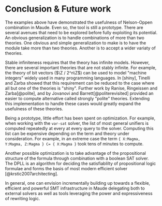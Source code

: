 Conclusion & Future work
========================

The examples above have demonstrated the usefulness of Nelson-Oppen combination in Maude. Even so,
the tool is still a prototype. There are several avenues that need to be explored before fully
exploiting its potential. An obvious generalization is to handle combinations of more than two
theories. One obvious and simple generalization to make is to have the module take more than two
theories. Another is to accept a wider variaty of theories. 

Stable infiniteness requires that the theory has infinite models. However, there are several
important theories that are not stably infinite. For example, the theory of bit vectors
($\Z / 2^n\Z$) can be used to model "machine integers" widely used in many programming languages. In
[shiny], Tinelli and Zarba showed that this requirement can be reduced to the case where all but one
of the theories is "shiny". Further work by Ranise, Ringeissen and Zarba[@polite], and by Jovanovi
and Barrett[@politerevisited] provided an easier to compute alternative called strongly "polite"
theories. Extending this implementation to handle these cases would greatly expand the usefulness of
these theories.

Being a prototype, little effort has been spent on optimization. For example, when working with the
`var-sat` solver, the list of most general unifiers is computed repeatedly at every at every query
to the solver. Computing this list can be expensive depending on the term and theory under
consideration. For example, in an extreme case the term
`{ X:Magma, Y:Magma, Z:Magma } C= { X:Magma }` took tens of minutes to compute.

Another possible optimization is to take advantage of the propositional structure of the formula
through combination with a boolean SAT solver. The DPLL is an algorithm for deciding the
satisfiablilty of propositional logic formulae and forms the basis of most modern efficient solver
[@krstic2007architecting].

In general, one can envision incrementally building up towards a flexible, efficient and powerful
SMT infrastructure in Maude delegating both to external solvers as well as tools leveraging the
power and expressiveness of rewriting logic.
